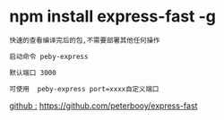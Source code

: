 # npm  install express-fast  -g



```html
快速的查看编译完后的包,不需要部署其他任何操作

启动命令 peby-express

默认端口 3000

可使用  peby-express port=xxxx自定义端口

```

[github :]( https://github.com/peterbooy/express-fast ) https://github.com/peterbooy/express-fast 
